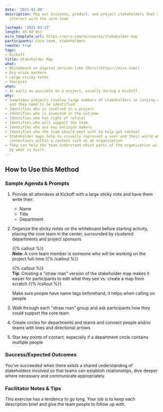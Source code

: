 ```yaml
---
date: '2021-02-09'
description: Map out business, product, and project stakeholders that may impact or
  interact with the core team

lastmod: '2021-03-17'
length: 45-60 min
miro_template_url: https://miro.com/miroverse/stakeholder-map
participants: Core team, stakeholders
remote: true
tags:
- Kickoff
title: Stakeholder Map
what:
- Whiteboard or digital version like [Miro](https://miro.com/)
- Dry erase markers
- Large sticky notes
- Sharpies
when:
- As early as possible on a project, usually during a Kickoff.
why:
- Sometimes projects involve large numbers of stakeholders in varying departments,
  and they need to be identified.
- Identifies who is involved in a project
- Identifies who is invested in the outcome
- Identifies who has right of refusal
- Identifies who will support the team
- Identifies who are key decision makers
- Identifies who the team should meet with to help get context
- Stakeholder maps help to visually represent a user and their world while showing
  connections within a context such as an organization.
- They can help the team understand which parts of the organization will be affected
  by what is built.
---
```


## How to Use this Method

### Sample Agenda & Prompts
1. Provide all attendees at Kickoff with a large sticky note and have them write their:

   - Name
   - Title
   - Department

1. Organize the sticky notes on the whiteboard before starting activity, placing the core team in the center, surrounded by clustered departments and project sponsors

   {{% callout %}}   
   **Note**: A core team member is someone who will be working on the project full-time
   {{% /callout %}}   

   {{% callout %}}   
   **Tip**: Creating a "straw man" version of the stakeholder map makes it easier for participants to edit what they see vs. create a map from scratch
   {{% /callout %}}   

   Make sure people have name tags beforehand, it helps when calling on people
  
1. Walk through each "straw man" group and ask participants how they could support the core team

1. Create circles for departments and teams and connect people and/or teams with lines and directional arrows

1. Star key points of contact, especially if a department circle contains multiple people

### Success/Expected Outcomes
You've succeeded when there exists a shared understanding of stakeholders involved so that teams can establish relationships, dive deeper where necessary and communicate appropriately.

### Facilitator Notes & Tips

This exercise has a tendency to go long. Your job is to keep each description brief and give the team people to follow up with.
